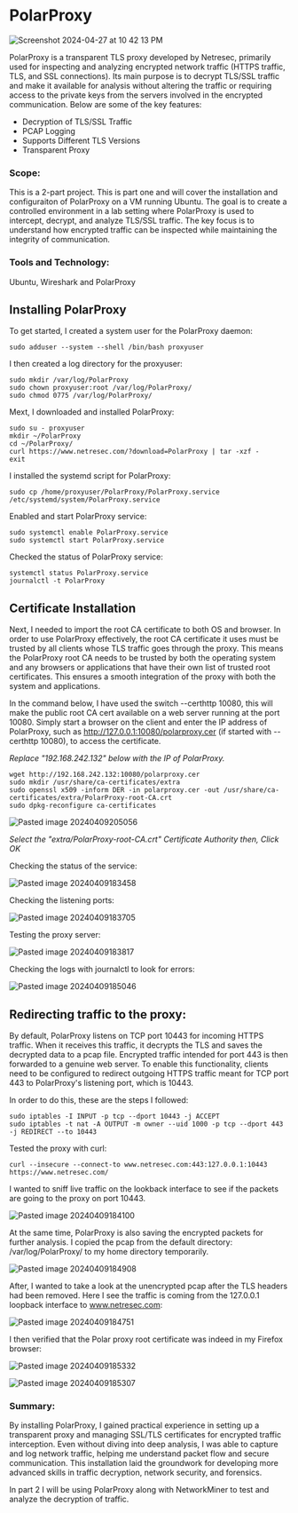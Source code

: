 # PolarProxy

![Screenshot 2024-04-27 at 10 42 13 PM](https://github.com/lm3nitro/Projects/assets/55665256/4ad37b63-2784-4fea-99bd-b3c9bf577b82)

PolarProxy is a transparent TLS proxy developed by Netresec, primarily used for inspecting and analyzing encrypted network traffic (HTTPS traffic, TLS, and SSL connections). Its main purpose is to decrypt TLS/SSL traffic and make it available for analysis without altering the traffic or requiring access to the private keys from the servers involved in the encrypted communication. Below are some of the key features:

+ Decryption of TLS/SSL Traffic
+ PCAP Logging
+ Supports Different TLS Versions
+ Transparent Proxy

### Scope:

This is a 2-part project. This is part one and will cover the installation and configuraiton of PolarProxy on a VM running Ubuntu. The goal is to create a controlled environment in a lab setting where PolarProxy is used to intercept, decrypt, and analyze TLS/SSL traffic. The key focus is to understand how encrypted traffic can be inspected while maintaining the integrity of communication.

### Tools and Technology:

Ubuntu, Wireshark and PolarProxy

## Installing PolarProxy

To get started, I created a system user for the PolarProxy daemon:

```
sudo adduser --system --shell /bin/bash proxyuser
```

I then created a log directory for the proxyuser:

```
sudo mkdir /var/log/PolarProxy  
sudo chown proxyuser:root /var/log/PolarProxy/  
sudo chmod 0775 /var/log/PolarProxy/
```

Mext, I downloaded and installed PolarProxy:

```
sudo su - proxyuser
mkdir ~/PolarProxy
cd ~/PolarProxy/
curl https://www.netresec.com/?download=PolarProxy | tar -xzf -
exit
```

I installed the systemd script for PolarProxy:

```
sudo cp /home/proxyuser/PolarProxy/PolarProxy.service /etc/systemd/system/PolarProxy.service
```

Enabled and start PolarProxy service:

```
sudo systemctl enable PolarProxy.service  
sudo systemctl start PolarProxy.service
```

Checked the status of PolarProxy service:

```
systemctl status PolarProxy.service  
journalctl -t PolarProxy
```

## Certificate Installation

Next, I needed to import the root CA certificate to both OS and browser. In order to use PolarProxy effectively, the root CA certificate it uses must be trusted by all clients whose TLS traffic goes through the proxy. This means the PolarProxy root CA needs to be trusted by both the operating system and any browsers or applications that have their own list of trusted root certificates. This ensures a smooth integration of the proxy with both the system and applications.

In the command below, I have used the switch --certhttp 10080, this will make the public root CA cert available on a web server running at the port 10080. Simply start a browser on the client and enter the IP address of PolarProxy, such as http://127.0.0.1:10080/polarproxy.cer (if started with --certhttp 10080), to access the certificate.

_Replace "192.168.242.132" below with the IP of PolarProxy._

```
wget http://192.168.242.132:10080/polarproxy.cer
sudo mkdir /usr/share/ca-certificates/extra
sudo openssl x509 -inform DER -in polarproxy.cer -out /usr/share/ca-certificates/extra/PolarProxy-root-CA.crt
sudo dpkg-reconfigure ca-certificates
```

![Pasted image 20240409205056](https://github.com/lm3nitro/Projects/assets/55665256/97ed41dd-3f34-4a30-b26b-4566c8e16fe1)

*Select the "extra/PolarProxy-root-CA.crt" Certificate Authority then, Click OK*

Checking the status of the service:

![Pasted image 20240409183458](https://github.com/lm3nitro/Projects/assets/55665256/37c9bf8f-5688-46eb-a692-d6877587e061)

Checking the listening ports:

![Pasted image 20240409183705](https://github.com/lm3nitro/Projects/assets/55665256/ee4582c3-d38c-437e-bd15-8da3487ec356)

Testing the proxy server:

![Pasted image 20240409183817](https://github.com/lm3nitro/Projects/assets/55665256/c081370f-bb71-4d05-a6c4-5bb7ee672635)

Checking the logs with journalctl to look for errors:

![Pasted image 20240409185046](https://github.com/lm3nitro/Projects/assets/55665256/aa88535e-1941-4f5f-bc4f-d3d325e12dd8)


## Redirecting traffic to the proxy:

By default, PolarProxy listens on TCP port 10443 for incoming HTTPS traffic. When it receives this traffic, it decrypts the TLS and saves the decrypted data to a pcap file. Encrypted traffic intended for port 443 is then forwarded to a genuine web server. To enable this functionality, clients need to be configured to redirect outgoing HTTPS traffic meant for TCP port 443 to PolarProxy's listening port, which is 10443.

In order to do this, these are the steps I followed:

```
sudo iptables -I INPUT -p tcp --dport 10443 -j ACCEPT  
sudo iptables -t nat -A OUTPUT -m owner --uid 1000 -p tcp --dport 443 -j REDIRECT --to 10443
```

Tested the proxy with curl:
```
curl --insecure --connect-to www.netresec.com:443:127.0.0.1:10443 https://www.netresec.com/
```

I wanted to sniff live traffic on the lookback interface to see if the packets are going to the proxy on port 10443.

![Pasted image 20240409184100](https://github.com/lm3nitro/Projects/assets/55665256/eb18e7e0-78d7-47d4-92f1-1dda6600028b)

At the same time, PolarProxy is also saving the encrypted packets for further analysis. I copied the pcap from the default directory: /var/log/PolarProxy/ to my home directory temporarily.

![Pasted image 20240409184908](https://github.com/lm3nitro/Projects/assets/55665256/68b084e2-6038-4871-8419-a5c10998b0fc)

After, I wanted to take a look at the unencrypted pcap after the TLS headers had been removed. Here I see the traffic is coming from the 127.0.0.1 loopback interface to www.netresec.com:

![Pasted image 20240409184751](https://github.com/lm3nitro/Projects/assets/55665256/534ef2bd-ce5b-4ca3-8a27-f4e702a468ad)

I then verified that the Polar proxy root certificate was indeed in my Firefox browser:

![Pasted image 20240409185332](https://github.com/lm3nitro/Projects/assets/55665256/bc313936-e861-48a6-bdb4-41f450120831)

![Pasted image 20240409185307](https://github.com/lm3nitro/Projects/assets/55665256/8bdfb19f-ff61-4009-bc19-64fd6af7a092)

### Summary:

By installing PolarProxy, I gained practical experience in setting up a transparent proxy and managing SSL/TLS certificates for encrypted traffic interception. Even without diving into deep analysis, I was able to capture and log network traffic, helping me understand packet flow and secure communication. This installation laid the groundwork for developing more advanced skills in traffic decryption, network security, and forensics.

In part 2 I will be using PolarProxy along with NetworkMiner to test and analyze the decryption of traffic.  
